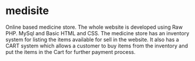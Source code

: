 # medisite
Online based medicine store.
The whole website is developed using Raw PHP. MySql and Basic HTML and CSS. 
The medicine store has an inventory system for listing the items available for sell in the website.
It also has a CART system which allows a customer to buy items from the inventory and put the items in the Cart for further payment process.
